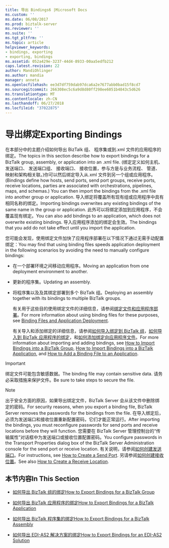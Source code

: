 ```yaml
---
title: 导出 Bindings6 |Microsoft Docs
ms.custom: ''
ms.date: 06/08/2017
ms.prod: biztalk-server
ms.reviewer: ''
ms.suite: ''
ms.tgt_pltfrm: ''
ms.topic: article
helpviewer_keywords:
- bindings, exporting
- exporting, bindings
ms.assetid: 052a429e-3237-44d4-8933-00aa5edfb212
caps.latest.revision: 22
author: MandiOhlinger
ms.author: mandia
manager: anneta
ms.openlocfilehash: ee3d7df759dab97dca6a2e7677abb0bad15f8cd7
ms.sourcegitcommit: 266308ec5c6a9d8d80ff298ee6051b4843c5d626
ms.translationtype: MT
ms.contentlocale: zh-CN
ms.lasthandoff: 06/27/2018
ms.locfileid: "37022875"
---
```

# <a name="exporting-bindings"></a><span data-ttu-id="6ea29-102">导出绑定</span><span class="sxs-lookup"><span data-stu-id="6ea29-102">Exporting Bindings</span></span>
<span data-ttu-id="6ea29-103">在本部分中的主题介绍如何导出 BizTalk 组、 程序集或到.xml 文件的应用程序的绑定。</span><span class="sxs-lookup"><span data-stu-id="6ea29-103">The topics in this section describe how to export bindings for a BizTalk group, assembly, or application into an .xml file.</span></span> <span data-ttu-id="6ea29-104">(绑定定义如何主机、 发送端口、 发送端口组、 接收端口、 接收位置，参与方是与业务流程、 管道、 映射和架构相关联。)你可以然后绑定导入从.xml 文件到另一个组或应用程序。</span><span class="sxs-lookup"><span data-stu-id="6ea29-104">(Bindings define how hosts, send ports, send port groups, receive ports, receive locations, parties are associated with orchestrations, pipelines, maps, and schemas.) You can then import the bindings from the .xml file into another group or application.</span></span> <span data-ttu-id="6ea29-105">导入绑定将覆盖所有现有组或应用程序中具有相同名称的绑定。</span><span class="sxs-lookup"><span data-stu-id="6ea29-105">Importing bindings overwrites any existing bindings of the same name in the group or application.</span></span> <span data-ttu-id="6ea29-106">此外可以将绑定添加到应用程序，不会覆盖现有绑定。</span><span class="sxs-lookup"><span data-stu-id="6ea29-106">You can also add bindings to an application, which does not overwrite existing bindings.</span></span> <span data-ttu-id="6ea29-107">导入应用程序添加的绑定会生效。</span><span class="sxs-lookup"><span data-stu-id="6ea29-107">The bindings that you add do not take effect until you import the application.</span></span>  
  
 <span data-ttu-id="6ea29-108">您可能会发现，使用绑定文件加快了应用程序部署在以下情况下通过无需手动配置绑定：</span><span class="sxs-lookup"><span data-stu-id="6ea29-108">You may find that using binding files speeds application deployment in the following scenarios by avoiding the need to manually configure bindings:</span></span>  
  
- <span data-ttu-id="6ea29-109">在一个部署环境之间移动应用程序。</span><span class="sxs-lookup"><span data-stu-id="6ea29-109">Moving an application from one deployment environment to another.</span></span>  
  
- <span data-ttu-id="6ea29-110">更新的程序集。</span><span class="sxs-lookup"><span data-stu-id="6ea29-110">Updating an assembly.</span></span>  
  
- <span data-ttu-id="6ea29-111">将程序集以及及其绑定部署到多个 BizTalk 组。</span><span class="sxs-lookup"><span data-stu-id="6ea29-111">Deploying an assembly together with its bindings to multiple BizTalk groups.</span></span>  
  
  <span data-ttu-id="6ea29-112">有关用于这些目的使用绑定文件的详细信息，请参阅[绑定文件和应用程序部署](../core/binding-files-and-application-deployment.md)。</span><span class="sxs-lookup"><span data-stu-id="6ea29-112">For more information about using binding files for these purposes, see [Binding Files and Application Deployment](../core/binding-files-and-application-deployment.md).</span></span>  
  
  <span data-ttu-id="6ea29-113">有关导入和添加绑定的详细信息，请参阅[如何导入绑定到 BizTalk 组](../core/how-to-import-bindings-into-a-biztalk-group.md)，[如何导入到 BizTalk 应用程序的绑定](../core/how-to-import-bindings-into-a-biztalk-application.md)，和[如何添加绑定向应用程序文件](../core/how-to-add-a-binding-file-to-an-application2.md)。</span><span class="sxs-lookup"><span data-stu-id="6ea29-113">For more information about importing and adding bindings, see [How to Import Bindings into a BizTalk Group](../core/how-to-import-bindings-into-a-biztalk-group.md), [How to Import Bindings into a BizTalk Application](../core/how-to-import-bindings-into-a-biztalk-application.md), and [How to Add a Binding File to an Application](../core/how-to-add-a-binding-file-to-an-application2.md).</span></span>  
  
> [!IMPORTANT]
>  <span data-ttu-id="6ea29-114">绑定文件可能包含敏感数据。</span><span class="sxs-lookup"><span data-stu-id="6ea29-114">The binding file may contain sensitive data.</span></span> <span data-ttu-id="6ea29-115">请务必采取措施来保护文件。</span><span class="sxs-lookup"><span data-stu-id="6ea29-115">Be sure to take steps to secure the file.</span></span>  
  
> [!NOTE]
>  <span data-ttu-id="6ea29-116">出于安全方面的原因，如果导出绑定文件，BizTalk Server 会从该文件中删除绑定的密码。</span><span class="sxs-lookup"><span data-stu-id="6ea29-116">For security reasons, when you export a binding file, BizTalk Server removes the passwords for the bindings from the file.</span></span> <span data-ttu-id="6ea29-117">在导入绑定后，必须为发送端口和接收位置重新配置密码，它们才能正常运行。</span><span class="sxs-lookup"><span data-stu-id="6ea29-117">After importing the bindings, you must reconfigure passwords for send ports and receive locations before they will function.</span></span> <span data-ttu-id="6ea29-118">您需要在 BizTalk Server 管理控制台的“传输属性”对话框中为发送端口或接收位置配置密码。</span><span class="sxs-lookup"><span data-stu-id="6ea29-118">You configure passwords in the Transport Properties dialog box of the BizTalk Server Administration console for the send port or receive location.</span></span> <span data-ttu-id="6ea29-119">有关说明，请参阅[如何创建发送端口](../core/how-to-create-a-send-port2.md)。</span><span class="sxs-lookup"><span data-stu-id="6ea29-119">For instructions, see [How to Create a Send Port](../core/how-to-create-a-send-port2.md).</span></span> <span data-ttu-id="6ea29-120">另请参阅[如何创建接收位置](../core/how-to-create-a-receive-location.md)。</span><span class="sxs-lookup"><span data-stu-id="6ea29-120">See also [How to Create a Receive Location](../core/how-to-create-a-receive-location.md).</span></span>  
  
## <a name="in-this-section"></a><span data-ttu-id="6ea29-121">本节内容</span><span class="sxs-lookup"><span data-stu-id="6ea29-121">In This Section</span></span>  
  
-   [<span data-ttu-id="6ea29-122">如何导出 BizTalk 组的绑定</span><span class="sxs-lookup"><span data-stu-id="6ea29-122">How to Export Bindings for a BizTalk Group</span></span>](../core/how-to-export-bindings-for-a-biztalk-group.md)  
  
-   [<span data-ttu-id="6ea29-123">如何导出 BizTalk 应用程序的绑定</span><span class="sxs-lookup"><span data-stu-id="6ea29-123">How to Export Bindings for a BizTalk Application</span></span>](../core/how-to-export-bindings-for-a-biztalk-application.md)  
  
-   [<span data-ttu-id="6ea29-124">如何导出 BizTalk 程序集的绑定</span><span class="sxs-lookup"><span data-stu-id="6ea29-124">How to Export Bindings for a BizTalk Assembly</span></span>](../core/how-to-export-bindings-for-a-biztalk-assembly.md)  
  
-   [<span data-ttu-id="6ea29-125">如何导出 EDI-AS2 解决方案的绑定</span><span class="sxs-lookup"><span data-stu-id="6ea29-125">How to Export Bindings for an EDI-AS2 Solution</span></span>](../core/how-to-export-bindings-for-an-edi-as2-solution.md)